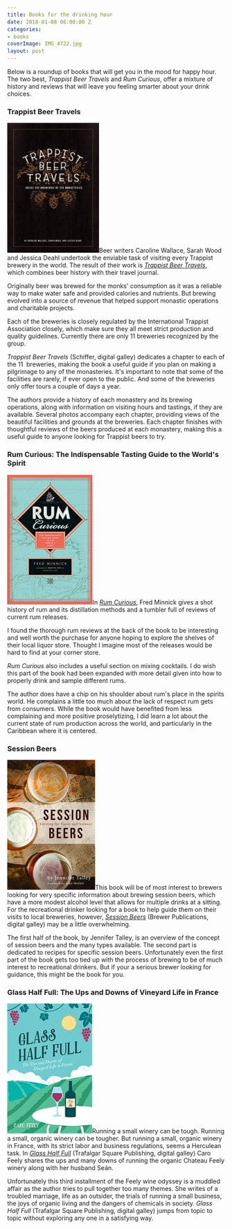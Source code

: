 ```yaml
---
title: Books for the drinking hour
date: 2018-01-08 06:00:00 Z
categories:
- books
coverImage: IMG_4722.jpg
layout: post
---
```


Below is a roundup of books that will get you in the mood for happy hour. The two best, _Trappist Beer Travels_ and _Rum Curious_, offer a mixture of history and reviews that will leave you feeling smarter about your drink choices.

### Trappist Beer Travels

![](/assets/images/trappist-212x300.jpg)Beer writers Caroline Wallace,‎ Sarah Wood and‎ Jessica Deahl undertook the enviable task of visiting every Trappist brewery in the world. The result of their work is [_Trappist Beer Travels_](http://amzn.to/2FeqGXK), which combines beer history with their travel journal.

Originally beer was brewed for the monks' consumption as it was a reliable way to make water safe and provided calories and nutrients. But brewing evolved into a source of revenue that helped support monastic operations and charitable projects.

Each of the breweries is closely regulated by the International Trappist Association closely, which make sure they all meet strict production and quality guidelines. Currently there are only 11 breweries recognized by the group.

_Trappist Beer Travels_ (Schiffer, digital galley) dedicates a chapter to each of the 11  breweries, making the book a useful guide if you plan on making a pilgrimage to any of the monasteries. It's important to note that some of the facilities are rarely, if ever open to the public. And some of the breweries only offer tours a couple of days a year.

The authors provide a history of each monastery and its brewing operations, along with information on visiting hours and tastings, if they are available. Several photos accompany each chapter, providing views of the beautiful facilities and grounds at the breweries. Each chapter finishes with thoughtful reviews of the beers produced at each monastery, making this a useful guide to anyone looking for Trappist beers to try.

### Rum Curious: The Indispensable Tasting Guide to the World's Spirit

![](/assets/images/51UF5qh4ocL._SX326_BO1204203200_-197x300.jpg)In [_Rum Curious_](http://amzn.to/2F2dS6B), Fred Minnick gives a shot history of rum and its distillation methods and a tumbler full of reviews of current rum releases.

I found the thorough rum reviews at the back of the book to be interesting and well worth the purchase for anyone hoping to explore the shelves of their local liquor store. Thought I imagine most of the releases would be hard to find at your corner store.

_Rum Curious_ also includes a useful section on mixing cocktails. I do wish this part of the book had been expanded with more detail given into how to properly drink and sample different rums.

The author does have a chip on his shoulder about rum's place in the spirits world. He complains a little too much about the lack of respect rum gets from consumers. While the book would have benefited from less complaining and more positive proselytizing, I did learn a lot about the current state of rum production across the world, and particularly in the Caribbean where it is centered.

### Session Beers

![](/assets/images/Session-Beers-Brewing-for-Flavor-and-Balance-by-Talley-Jennifer-203x300.jpeg)This book will be of most interest to brewers looking for very specific information about brewing session beers, which have a more modest alcohol level that allows for multiple drinks at a sitting. For the recreational drinker looking for a book to help guide them on their visits to local breweries, however, _[Session Beers](http://amzn.to/2Cq55d8)_ (Brewer Publications, digital galley) may be a little overwhelming.

The first half of the book, by Jennifer Talley, is an overview of the concept of session beers and the many types available. The second part is dedicated to recipes for specific session beers. Unfortunately even the first part of the book gets too tied up with the process of brewing to be of much interest to recreational drinkers. But if your a serious brewer looking for guidance, this might be the book for you.

### Glass Half Full: The Ups and Downs of Vineyard Life in France

![](/assets/images/Glass-Half-Full-The-Ups-and-Downs-of-Vineyard-Life-in-France-The-Caro-Feely-Wine-Collection-by-Feely-Caro-196x300.jpeg)Running a small winery can be tough. Running a small, organic winery can be tougher. But running a small, organic winery in France, with its strict labor and business regulations, seems a Herculean task. In [_Glass Half Full_](http://amzn.to/2AF6ElA) (Trafalgar Square Publishing, digital galley) Caro Feely shares the ups and many downs of running the organic Chateau Feely winery along with her husband Seán.

Unfortunately this third installment of the Feely wine odyssey is a muddled affair as the author tries to pull together too many themes. She writes of a troubled marriage, life as an outsider, the trials of running a small business, the joys of organic living and the dangers of chemicals in society. _Glass Half Full_ (Trafalgar Square Publishing, digital galley) jumps from topic to topic without exploring any one in a satisfying way.
